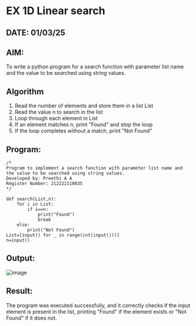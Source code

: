# EX 1D Linear search
## DATE: 01/03/25
## AIM:
To write a python program for a search function with parameter list name and the value to be searched using string values.

## Algorithm
1. Read the number of elements and store them in a list List
2. Read the value n to search in the list
3. Loop through each element in List
4. If an element matches n, print "Found" and stop the loop
5. If the loop completes without a match, print "Not Found" 

## Program:
```
/*
Program to implement a search function with parameter list name and the value to be searched using string values.
Developed by: Preethi A A 
Register Number: 212222110035  
*/
```
```
def search(List,n):
    for i in List:
        if i==n:
            print("Found")
            break
    else:
        print("Not Found")
List=[input() for _ in range(int(input()))]
n=input()
```
## Output:

![image](https://github.com/user-attachments/assets/a33517d7-1318-49c5-9f80-8094f22b07b1)


## Result:
The program was executed successfully, and it correctly checks if the input element is present in the list, printing "Found" if the element exists or "Not Found" if it does not.
